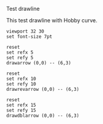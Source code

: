 Test drawline

This test drawline with Hobby curve.

``` diagram
viewport 32 30
set font-size 7pt

reset 
set refx 5
set refy 5
drawarrow (0,0) -- (6,3)

reset 
set refx 10
set refy 10
drawrevarrow (0,0) -- (6,3)

reset 
set refx 15
set refy 15
drawdblarrow (0,0) -- (6,3)

```
